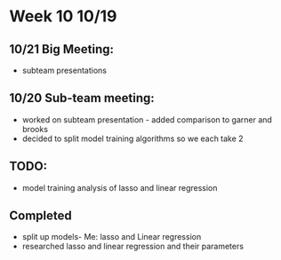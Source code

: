 # Week 10 10/19

## 10/21 Big Meeting:
  - subteam presentations
  
## 10/20 Sub-team meeting:
  - worked on subteam presentation - added comparison to garner and brooks
  - decided to split model training algorithms so we each take 2


## TODO:
  - model training analysis of lasso and linear regression


## Completed
  - split up models- Me: lasso and Linear regression
  - researched lasso and linear regression and their parameters

